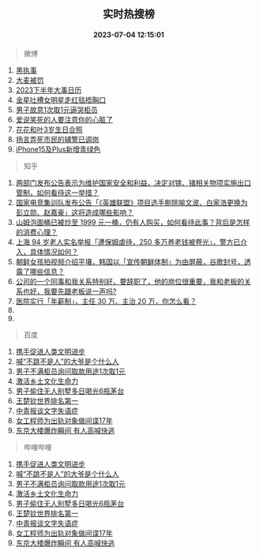<div align="center"><h2>实时热搜榜</h2><h4>2023-07-04 12:15:01</h4></div>

> 微博  

1. [黑执事](https://s.weibo.com/weibo?q=%E9%BB%91%E6%89%A7%E4%BA%8B&t=31&band_rank=1&Refer=top)<br />
2. [大麦被罚](https://s.weibo.com/weibo?q=%23%E5%A4%A7%E9%BA%A6%E8%A2%AB%E7%BD%9A%23&t=31&band_rank=2&Refer=top)<br />
3. [2023下半年大事日历](https://s.weibo.com/weibo?q=%232023%E4%B8%8B%E5%8D%8A%E5%B9%B4%E5%A4%A7%E4%BA%8B%E6%97%A5%E5%8E%86%23&t=31&band_rank=3&Refer=top)<br />
4. [金星吐槽女明星走红毯捂胸口](https://s.weibo.com/weibo?q=%23%E9%87%91%E6%98%9F%E5%90%90%E6%A7%BD%E5%A5%B3%E6%98%8E%E6%98%9F%E8%B5%B0%E7%BA%A2%E6%AF%AF%E6%8D%82%E8%83%B8%E5%8F%A3%23&t=31&band_rank=4&Refer=top)<br />
5. [男子故意1次取1元逼哭柜员](https://s.weibo.com/weibo?q=%23%E7%94%B7%E5%AD%90%E6%95%85%E6%84%8F1%E6%AC%A1%E5%8F%961%E5%85%83%E9%80%BC%E5%93%AD%E6%9F%9C%E5%91%98%23&t=31&band_rank=5&Refer=top)<br />
6. [爱说笑死的人要注意你的心脏了](https://s.weibo.com/weibo?q=%23%E7%88%B1%E8%AF%B4%E7%AC%91%E6%AD%BB%E7%9A%84%E4%BA%BA%E8%A6%81%E6%B3%A8%E6%84%8F%E4%BD%A0%E7%9A%84%E5%BF%83%E8%84%8F%E4%BA%86%23&t=31&band_rank=6&Refer=top)<br />
7. [花花和叶3岁生日合照](https://s.weibo.com/weibo?q=%23%E8%8A%B1%E8%8A%B1%E5%92%8C%E5%8F%B63%E5%B2%81%E7%94%9F%E6%97%A5%E5%90%88%E7%85%A7%23&t=31&band_rank=7&Refer=top)<br />
8. [扬言弄死市民的辅警已调岗](https://s.weibo.com/weibo?q=%23%E6%89%AC%E8%A8%80%E5%BC%84%E6%AD%BB%E5%B8%82%E6%B0%91%E7%9A%84%E8%BE%85%E8%AD%A6%E5%B7%B2%E8%B0%83%E5%B2%97%23&t=31&band_rank=8&Refer=top)<br />
9. [iPhone15及Plus新增青绿色](https://s.weibo.com/weibo?q=%23iPhone15%E5%8F%8APlus%E6%96%B0%E5%A2%9E%E9%9D%92%E7%BB%BF%E8%89%B2%23&t=31&band_rank=9&Refer=top)<br />

> 知乎  

1. [两部门发布公告表示为维护国家安全和利益，决定对镓、锗相关物项实施出口管制，如何看待这一举措？](https://www.zhihu.com/question/610105939)<br />
2. [国家电竞集训队发布公告「《英雄联盟》项目选手剔除喻文波、白家浩更换为彭立勋、赵嘉豪」这将造成哪些影响？](https://www.zhihu.com/question/610188481)<br />
3. [山姆泡面桶已被炒至 1999 元一桶，仍有人购买，如何看待此事？背后是怎样的消费心理？](https://www.zhihu.com/question/610060285)<br />
4. [上海 94 岁老人实名举报「遭保姆虐待，250 多万养老钱被卷光」，警方已介入，具体情况如何？](https://www.zhihu.com/question/610021603)<br />
5. [朝鲜女孩拍视频介绍平壤，韩国以「宣传朝鲜体制」为由屏蔽，谷歌封号，透露了哪些信息？](https://www.zhihu.com/question/610162816)<br />
6. [公司的一个同事和我关系特别好，要辞职了，他的岗位很重要，我和老板的关系也好，我要先跟老板说一声吗?](https://www.zhihu.com/question/609530299)<br />
7. [医院实行「年薪制」，主任 30 万、主治 20 万，你怎么看？](https://www.zhihu.com/question/610087179)<br />
8. []()<br />
9. []()<br />

> 百度  

1. [携手促进人类文明进步](https://www.baidu.com/s?wd=%E6%90%BA%E6%89%8B%E4%BF%83%E8%BF%9B%E4%BA%BA%E7%B1%BB%E6%96%87%E6%98%8E%E8%BF%9B%E6%AD%A5&sa=fyb_news&rsv_dl=fyb_news)<br />
2. [喊“不跳不是人”的大爷是个什么人](https://www.baidu.com/s?wd=%E5%96%8A%E2%80%9C%E4%B8%8D%E8%B7%B3%E4%B8%8D%E6%98%AF%E4%BA%BA%E2%80%9D%E7%9A%84%E5%A4%A7%E7%88%B7%E6%98%AF%E4%B8%AA%E4%BB%80%E4%B9%88%E4%BA%BA&sa=fyb_news&rsv_dl=fyb_news)<br />
3. [男子不满柜员询问取款用途1次取1元](https://www.baidu.com/s?wd=%E7%94%B7%E5%AD%90%E4%B8%8D%E6%BB%A1%E6%9F%9C%E5%91%98%E8%AF%A2%E9%97%AE%E5%8F%96%E6%AC%BE%E7%94%A8%E9%80%941%E6%AC%A1%E5%8F%961%E5%85%83&sa=fyb_news&rsv_dl=fyb_news)<br />
4. [激活乡土文化生命力](https://www.baidu.com/s?wd=%E6%BF%80%E6%B4%BB%E4%B9%A1%E5%9C%9F%E6%96%87%E5%8C%96%E7%94%9F%E5%91%BD%E5%8A%9B&sa=fyb_news&rsv_dl=fyb_news)<br />
5. [男子偷住无人别墅多日喝光6瓶茅台](https://www.baidu.com/s?wd=%E7%94%B7%E5%AD%90%E5%81%B7%E4%BD%8F%E6%97%A0%E4%BA%BA%E5%88%AB%E5%A2%85%E5%A4%9A%E6%97%A5%E5%96%9D%E5%85%896%E7%93%B6%E8%8C%85%E5%8F%B0&sa=fyb_news&rsv_dl=fyb_news)<br />
6. [王楚钦世界排名第一](https://www.baidu.com/s?wd=%E7%8E%8B%E6%A5%9A%E9%92%A6%E4%B8%96%E7%95%8C%E6%8E%92%E5%90%8D%E7%AC%AC%E4%B8%80&sa=fyb_news&rsv_dl=fyb_news)<br />
7. [中青报谈文字失语症](https://www.baidu.com/s?wd=%E4%B8%AD%E9%9D%92%E6%8A%A5%E8%B0%88%E6%96%87%E5%AD%97%E5%A4%B1%E8%AF%AD%E7%97%87&sa=fyb_news&rsv_dl=fyb_news)<br />
8. [女工程师为出轨对象做间谍17年](https://www.baidu.com/s?wd=%E5%A5%B3%E5%B7%A5%E7%A8%8B%E5%B8%88%E4%B8%BA%E5%87%BA%E8%BD%A8%E5%AF%B9%E8%B1%A1%E5%81%9A%E9%97%B4%E8%B0%8D17%E5%B9%B4&sa=fyb_news&rsv_dl=fyb_news)<br />
9. [东京大楼爆炸瞬间 有人高喊快逃](https://www.baidu.com/s?wd=%E4%B8%9C%E4%BA%AC%E5%A4%A7%E6%A5%BC%E7%88%86%E7%82%B8%E7%9E%AC%E9%97%B4+%E6%9C%89%E4%BA%BA%E9%AB%98%E5%96%8A%E5%BF%AB%E9%80%83&sa=fyb_news&rsv_dl=fyb_news)<br />

> 哔哩哔哩  

1. [携手促进人类文明进步](https://www.baidu.com/s?wd=%E6%90%BA%E6%89%8B%E4%BF%83%E8%BF%9B%E4%BA%BA%E7%B1%BB%E6%96%87%E6%98%8E%E8%BF%9B%E6%AD%A5&sa=fyb_news&rsv_dl=fyb_news)<br />
2. [喊“不跳不是人”的大爷是个什么人](https://www.baidu.com/s?wd=%E5%96%8A%E2%80%9C%E4%B8%8D%E8%B7%B3%E4%B8%8D%E6%98%AF%E4%BA%BA%E2%80%9D%E7%9A%84%E5%A4%A7%E7%88%B7%E6%98%AF%E4%B8%AA%E4%BB%80%E4%B9%88%E4%BA%BA&sa=fyb_news&rsv_dl=fyb_news)<br />
3. [男子不满柜员询问取款用途1次取1元](https://www.baidu.com/s?wd=%E7%94%B7%E5%AD%90%E4%B8%8D%E6%BB%A1%E6%9F%9C%E5%91%98%E8%AF%A2%E9%97%AE%E5%8F%96%E6%AC%BE%E7%94%A8%E9%80%941%E6%AC%A1%E5%8F%961%E5%85%83&sa=fyb_news&rsv_dl=fyb_news)<br />
4. [激活乡土文化生命力](https://www.baidu.com/s?wd=%E6%BF%80%E6%B4%BB%E4%B9%A1%E5%9C%9F%E6%96%87%E5%8C%96%E7%94%9F%E5%91%BD%E5%8A%9B&sa=fyb_news&rsv_dl=fyb_news)<br />
5. [男子偷住无人别墅多日喝光6瓶茅台](https://www.baidu.com/s?wd=%E7%94%B7%E5%AD%90%E5%81%B7%E4%BD%8F%E6%97%A0%E4%BA%BA%E5%88%AB%E5%A2%85%E5%A4%9A%E6%97%A5%E5%96%9D%E5%85%896%E7%93%B6%E8%8C%85%E5%8F%B0&sa=fyb_news&rsv_dl=fyb_news)<br />
6. [王楚钦世界排名第一](https://www.baidu.com/s?wd=%E7%8E%8B%E6%A5%9A%E9%92%A6%E4%B8%96%E7%95%8C%E6%8E%92%E5%90%8D%E7%AC%AC%E4%B8%80&sa=fyb_news&rsv_dl=fyb_news)<br />
7. [中青报谈文字失语症](https://www.baidu.com/s?wd=%E4%B8%AD%E9%9D%92%E6%8A%A5%E8%B0%88%E6%96%87%E5%AD%97%E5%A4%B1%E8%AF%AD%E7%97%87&sa=fyb_news&rsv_dl=fyb_news)<br />
8. [女工程师为出轨对象做间谍17年](https://www.baidu.com/s?wd=%E5%A5%B3%E5%B7%A5%E7%A8%8B%E5%B8%88%E4%B8%BA%E5%87%BA%E8%BD%A8%E5%AF%B9%E8%B1%A1%E5%81%9A%E9%97%B4%E8%B0%8D17%E5%B9%B4&sa=fyb_news&rsv_dl=fyb_news)<br />
9. [东京大楼爆炸瞬间 有人高喊快逃](https://www.baidu.com/s?wd=%E4%B8%9C%E4%BA%AC%E5%A4%A7%E6%A5%BC%E7%88%86%E7%82%B8%E7%9E%AC%E9%97%B4+%E6%9C%89%E4%BA%BA%E9%AB%98%E5%96%8A%E5%BF%AB%E9%80%83&sa=fyb_news&rsv_dl=fyb_news)<br />
